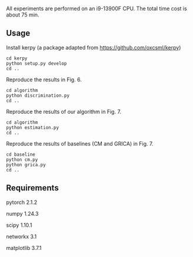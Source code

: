 All experiments are performed on an i9-13900F CPU. The total time cost is about 75 min.

## Usage

Install kerpy (a package adapted from https://github.com/oxcsml/kerpy)

```(bash)
cd kerpy
python setup.py develop
cd ..
```

Reproduce the results in Fig. 6.

```(bash)
cd algorithm
python discrimination.py
cd ..
```

Reproduce the results of our algorithm in Fig. 7.

```(bash)
cd algorithm
python estimation.py
cd ..
```

Reproduce the results of baselines (CM and GRICA) in Fig. 7.

```(bash)
cd baseline
python cm.py
python grica.py
cd ..
```

## Requirements

pytorch 2.1.2

numpy 1.24.3

scipy 1.10.1

networkx 3.1

matplotlib 3.7.1
